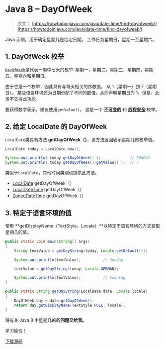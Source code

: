 # Java 8 – DayOfWeek

> 原文： [https://howtodoinjava.com/java/date-time/find-dayofweek/](https://howtodoinjava.com/java/date-time/find-dayofweek/)

Java 示例，用于确定星期几是给定日期。 工作日为星期日，星期一至星期六。

## 1\. DayOfWeek 枚举

[`DayOfWeek`](https://docs.oracle.com/javase/8/docs/api/java/time/DayOfWeek.html)是代表一周中七天的枚举-星期一，星期二，星期三，星期四，星期五，星期六和星期日。

由于它是一个枚举，因此具有与每天相关的序数值。 从 1（星期一）到 7（星期日）。 某些语言环境还为日期分配了不同的数值，从而声明星期日为 1。但是，此类不支持此功能。

要获得数字表示，建议使用`getValue()`。 这是一个 [**不可变的**](https://howtodoinjava.com/java/basics/how-to-make-a-java-class-immutable/) 和 [**线程安全**](https://howtodoinjava.com/java/multi-threading/what-is-thread-safety/) 枚举。

## 2\. 给定 LocalDate 的 DayOfWeek

`LocalDate`类具有方法 **getDayOfWeek（）**，该方法返回表示星期几的枚举值。

```java
LocalDate today = LocalDate.now();

System.out.println( today.getDayOfWeek() );				// SUNDAY
System.out.println( today.getDayOfWeek().getValue() );	// 7

```

类似于`LocalDate`，其他时间类别也提供此方法。

*   [LocalDate](https://howtodoinjava.com/java/date-time/java-time-localdate-class/) getDayOfWeek（）
*   [LocalDateTime](https://howtodoinjava.com/java/date-time/java-localdatetime-class/) getDayOfWeek（）
*   [ZonedDateTime](https://howtodoinjava.com/java/date-time/zoneddatetime-class/) getDayOfWeek（）

## 3\. 特定于语言环境的值

使用 **getDisplayName（TextStyle，Locale）**以特定于语言环境的方式获取星期几的值。

```java
public static void main(String[] args) 
{	
	String textValue = getDayString(today, Locale.getDefault());

	System.out.println(textValue);			// Sunday

	textValue = getDayString(today, Locale.GERMAN);

	System.out.println(textValue);			// Sonntag
}

public static String getDayString(LocalDate date, Locale locale) 
{
    DayOfWeek day = date.getDayOfWeek();
    return day.getDisplayName(TextStyle.FULL, locale);
}

```

将有关 Java 8 中星期几的**的问题交给我。**

学习愉快！

[下载源码](https://github.com/lokeshgupta1981/Core-Java/tree/master/src/com/howtodoinjava/core/datetime)